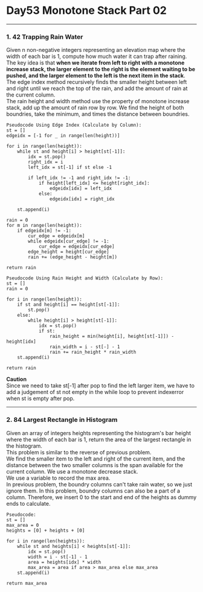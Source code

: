 # Day53 Monotone Stack Part 02

---

### 1. 42 Trapping Rain Water
Given n non-negative integers representing an elevation map where the width of each bar is 1, compute how much water it can trap after raining.  
The key idea is that **when we iterate from left to right with a monotone increase stack, the larger element to the right is the element waiting to be pushed, and the larger element to the left is the next item in the stack**.  
The edge index method recursively finds the smaller height between left and right until we reach the top of the rain, and add the amount of rain at the current column.  
The rain height and width method use the property of monotone increase stack, add up the amount of rain row by row. We find the height of both boundries, take the minimum, and times the distance between boundries.  

```
Pseudocode Using Edge Index (Calculate by Column):
st = []
edgeidx = [-1 for _ in range(len(height))]

for i in range(len(height)):
    while st and height[i] > height[st[-1]]:
        idx = st.pop()
        right_idx = i
        left_idx = st[-1] if st else -1

        if left_idx != -1 and right_idx != -1:
            if height[left_idx] <= height[right_idx]:
                edgeidx[idx] = left_idx
            else:
                edgeidx[idx] = right_idx

    st.append(i)

rain = 0
for m in range(len(height)):
    if edgeidx[m] != -1:
        cur_edge = edgeidx[m]
        while edgeidx[cur_edge] != -1:
            cur_edge = edgeidx[cur_edge]
        edge_height = height[cur_edge]
        rain += (edge_height - height[m])

return rain

Pseudocode Using Rain Height and Width (Calculate by Row):
st = []
rain = 0

for i in range(len(height)):
    if st and height[i] == height[st[-1]]:
        st.pop()
    else:
        while height[i] > height[st[-1]]:
            idx = st.pop()
            if st:
                rain_height = min(height[i], height[st[-1]]) - height[idx]
                rain_width = i - st[-] - 1
                rain += rain_height * rain_width
    st.append(i)

return rain
```
**Caution**  
Since we need to take st[-1] after pop to find the left larger item, we have to add a judgement of st not empty in the while loop to prevent indexerror when st is empty after pop.  

---

### 2. 84 Largest Rectangle in Histogram
Given an array of integers heights representing the histogram's bar height where the width of each bar is 1, return the area of the largest rectangle in the histogram.  
This problem is similar to the reverse of previous problem.  
We find the smaller item to the left and right of the current item, and the distance between the two smaller columns is the span available for the current column. We use a monotone decrease stack.  
We use a variable to record the max area.  
In previous problem, the boundry columns can't take rain water, so we just ignore them. In this problem, boundry columns can also be a part of a column. Therefore, we insert 0 to the start and end of the heights as dummy ends to calculate.  

```
Pseudocode:
st = []
max_area = 0
heights = [0] + heights + [0]

for i in range(len(heights)):
    while st and heights[i] < heights[st[-1]]:
        idx = st.pop()
        width = i - st[-1] - 1
        area = heights[idx] * width
        max_area = area if area > max_area else max_area
    st.append(i)

return max_area
```
